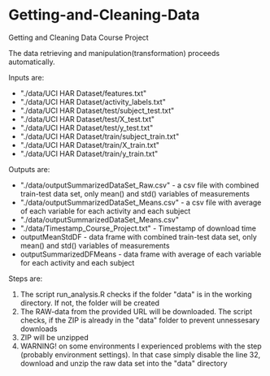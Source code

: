 # Getting-and-Cleaning-Data
Getting and Cleaning Data Course Project

The data retrieving and manipulation(transformation) proceeds automatically. 

Inputs are:
* "./data/UCI HAR Dataset/features.txt"
* "./data/UCI HAR Dataset/activity_labels.txt"
* "./data/UCI HAR Dataset/test/subject_test.txt"
* "./data/UCI HAR Dataset/test/X_test.txt"
* "./data/UCI HAR Dataset/test/y_test.txt"
* "./data/UCI HAR Dataset/train/subject_train.txt"
* "./data/UCI HAR Dataset/train/X_train.txt"
* "./data/UCI HAR Dataset/train/y_train.txt"

Outputs are:
* "./data/outputSummarizedDataSet_Raw.csv" - a csv file with combined train-test data set, only mean() and std() variables of measurements
* "./data/outputSummarizedDataSet_Means.csv" - a csv file with average of each variable for each activity and each subject
* "./data/outputSummarizedDataSet_Means.csv"
* "./data/Timestamp_Course_Project.txt" - Timestamp of download time
* outputMeanStdDF - data frame with combined train-test data set, only mean() and std() variables of measurements
* outputSummarizedDFMeans - data frame with average of each variable for each activity and each subject

Steps are:

1. The script run_analysis.R checks if the folder "data" is in the working directory. If not, the folder will be created
2. The RAW-data from the provided URL will be downloaded. The script checks, if the ZIP is already in the "data" folder to prevent unnessesary downloads
3. ZIP will be unzipped
4. WARNING! on some environments I experienced problems with the step (probably environment settings). In that case simply disable the line 32, download and unzip the raw data set into the "data" directory

